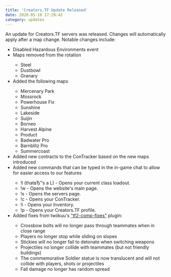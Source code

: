 ```yaml
---
title: 'Creators.TF Update Released'
date: 2020-05-18 17:29:42
category: updates
---
```


<p>An update for Creators.TF servers was released. Changes will automatically apply after a map change. Notable changes include:</p>
<ul>
	<li>Disabled Hazardous Environments event</li>
	<li>Maps removed from the rotation</li>
	<ul>
		<li>Steel</li>
		<li>Dustbowl</li>
		<li>Granary</li>
	</ul>
	<li>Added the following maps</li>
	<ul>
		<li>Mercenary Park</li>
		<li>Mossrock</li>
		<li>Powerhouse Fix</li>
		<li>Sunshine</li>
		<li>Lakeside</li>
		<li>Suijin</li>
		<li>Borneo</li>
		<li>Harvest Alpine</li>
		<li>Product</li>
		<li>Badwater Pro</li>
		<li>Barnblitz Pro</li>
		<li>Summercoast</li>
	</ul>
	<li>Added new contracts to the ConTracker based on the new maps introduced</li>
	<li>Added new commands that can be typed in the in-game chat to allow for easier access to our features</li>
	<ul>
		<li>!l (thatвЂ™s a L) - Opens your current class loadout.</li>
		<li>!w - Opens the website's main page.</li>
		<li>!s - Opens the servers page.</li>
		<li>!c - Opens your ConTracker.</li>
		<li>!i - Opens your Inventory.</li>
		<li>!p - Opens your Creators.TF profile.</li>
	</ul>
	<li>Added fixes from twiikuu's <a href="https://github.com/ldesgoui/tf2-comp-fixes" target="_blank">"tf2-comp-fixes"</a> plugin:</li>
	<ul>
		<li>Crossbow bolts will no longer pass through teammates when in close range</li>
		<li>Players no longer stop while sliding on slopes</li>
		<li>Stickies will no longer fail to detonate when switching weapons</li>
		<li>Projectiles no longer collide with teammates (but not friendly buildings)</li>
		<li>The commemorative Soldier statue is now translucent and will not collide with players, shots or projectiles</li>
		<li>Fall damage no longer has random spread</li>
	</ul>
</ul>

